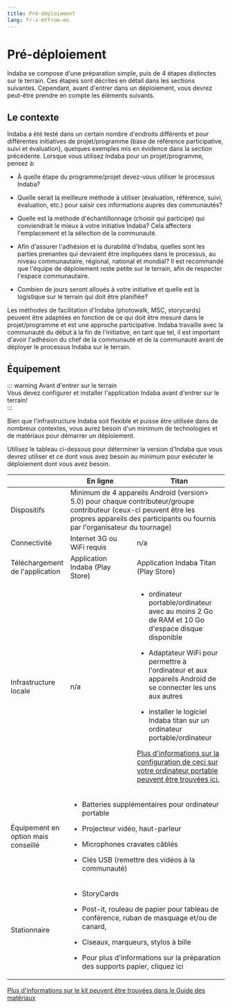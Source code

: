 ```yaml
---
title: Pré-déploiement
lang: fr-x-mtfrom-en
---
```

<ReadTime/> 

<h1> Pré-déploiement </h1> 

<Leader> 

 Indaba se compose d&#39;une préparation simple, puis de 4 étapes distinctes sur le terrain. Ces étapes sont décrites en détail dans les sections suivantes. Cependant, avant d&#39;entrer dans un déploiement, vous devrez peut-être prendre en compte les éléments suivants.  

</Leader> 

<h2> Le contexte </h2> 

 Indaba a été testé dans un certain nombre d&#39;endroits différents et pour différentes initiatives de projet/programme (base de référence participative, suivi et évaluation), quelques exemples mis en évidence dans la section précédente. Lorsque vous utilisez Indaba pour un projet/programme, pensez à:  

<ul><li> À quelle étape du programme/projet devez-vous utiliser le processus Indaba? </li></ul> 
<ul><li> Quelle serait la meilleure méthode à utiliser (évaluation, référence, suivi, évaluation, etc.) pour saisir ces informations auprès des communautés? </li></ul> 
<ul><li> Quelle est la méthode d&#39;échantillonnage (choisir qui participe) qui conviendrait le mieux à votre initiative Indaba? Cela affectera l&#39;emplacement et la sélection de la communauté. </li></ul> 
<ul><li> Afin d&#39;assurer l&#39;adhésion et la durabilité d&#39;Indaba, quelles sont les parties prenantes qui devraient être impliquées dans le processus, au niveau communautaire, régional, national et mondial? Il est recommandé que l&#39;équipe de déploiement reste petite sur le terrain, afin de respecter l&#39;espace communautaire. </li></ul> 
<ul><li> Combien de jours seront alloués à votre initiative et quelle est la logistique sur le terrain qui doit être planifiée? </li></ul> 

 Les méthodes de facilitation d&#39;Indaba (photowalk, MSC, storycards) peuvent être adaptées en fonction de ce qui doit être mesuré dans le projet/programme et est une approche participative. Indaba travaille avec la communauté du début à la fin de l&#39;initiative, en tant que tel, il est important d&#39;avoir l&#39;adhésion du chef de la communauté et de la communauté avant de déployer le processus Indaba sur le terrain.  

<h2> Équipement </h2> 

::: warning Avant d&#39;entrer sur le terrain  
 Vous devez configurer et installer l&#39;application Indaba avant d&#39;entrer sur le terrain!  
:::  

 Bien que l&#39;infrastructure Indaba soit flexible et puisse être utilisée dans de nombreux contextes, vous aurez besoin d&#39;un minimum de technologies et de matériaux pour démarrer un déploiement.  

 Utilisez le tableau ci-dessous pour déterminer la version d&#39;Indaba que vous devrez utiliser et ce dont vous avez besoin au minimum pour exécuter le déploiement dont vous avez besoin.  

<table> 
<thead> 
<tr> 
<th></th> 
<th width="50%"> En ligne </th> 
<th width="50%"> Titan </th> 
</tr> 
</thead> 

<tbody> 
<tr> 
<td> Dispositifs </td> 
<td colspan="2"> 
 Minimum de 4 appareils Android (version&gt; 5.0) pour chaque contributeur/groupe contributeur (ceux-ci peuvent être les propres appareils des participants ou fournis par l&#39;organisateur du tournage)  
</td> 
</tr> 
<tr> 
<td> Connectivité </td> 
<td> Internet 3G ou WiFi requis </td> 
<td> n/a </td> 
</tr> 
<tr> 
<td> Téléchargement de l&#39;application </td> 
<td> Application Indaba (Play Store) </td> 
<td> Application Indaba Titan (Play Store) </td> 
</tr> 
<tr> 
<td> Infrastructure locale </td> 
<td> n/a </td> 
<td> 

<ul><li> ordinateur portable/ordinateur avec au moins 2 Go de RAM et 10 Go d&#39;espace disque disponible </li></ul> 
<ul><li> Adaptateur WiFi pour permettre à l&#39;ordinateur et aux appareils Android de se connecter les uns aux autres </li></ul> 
<ul><li> installer le logiciel Indaba titan sur un ordinateur portable/ordinateur </li></ul> 

 <a href="/fr/quickstart/titan/">Plus d&#39;informations sur la configuration de ceci sur votre ordinateur portable peuvent être trouvées ici.</a>  

</td> 
</tr> 
<tr> 
<td> Équipement en option mais conseillé </td> 
<td colspan="2"> 

<ul><li> Batteries supplémentaires pour ordinateur portable </li></ul> 
<ul><li> Projecteur vidéo, haut-parleur </li></ul> 
<ul><li> Microphones cravates câblés </li></ul> 
<ul><li> Clés USB (remettre des vidéos à la communauté) </li></ul> 

</td> 
</tr> 
<tr> 
<td> Stationnaire </td> 
<td colspan="2"> 

<ul><li> StoryCards </li></ul> 
<ul><li> Post-it, rouleau de papier pour tableau de conférence, ruban de masquage et/ou de canard, </li></ul> 
<ul><li> Ciseaux, marqueurs, stylos à bille </li></ul> 
<ul><li> Pour plus d&#39;informations sur la préparation des supports papier, cliquez ici </li></ul> 

</td> 
</tr> 
</tbody> 

</table> 

 <a href="/fr/materials">Plus d&#39;informations sur le kit peuvent être trouvées dans le Guide des matériaux</a>  
